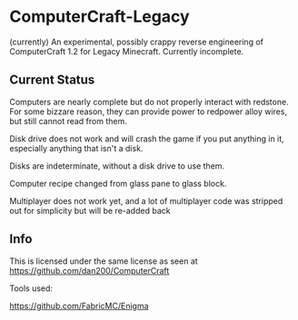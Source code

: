 # ComputerCraft-Legacy
(currently) An experimental, possibly crappy reverse engineering of ComputerCraft 1.2 for Legacy Minecraft.
Currently incomplete.


## Current Status
Computers are nearly complete but do not properly interact with redstone. For some bizzare reason, they can provide power to redpower alloy wires, but still cannot read from them.

Disk drive does not work and will crash the game if you put anything in it, especially anything that isn't a disk.

Disks are indeterminate, without a disk drive to use them.

Computer recipe changed from glass pane to glass block.

Multiplayer does not work yet, and a lot of multiplayer code was stripped out for simplicity but will be re-added back

## Info


This is licensed under the same license as seen at https://github.com/dan200/ComputerCraft

Tools used: 

https://github.com/FabricMC/Enigma


